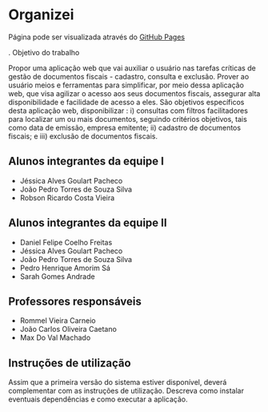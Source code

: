 # Organizei

Página pode ser visualizada através do <a href="https://icei-puc-minas-pmgcc-ti.github.io/tiaw-pmg-cc-t-20211-gerenciador-de-notas-fiscais/Codigo">GitHub Pages</a>

. Objetivo do trabalho

Propor uma aplicação web que vai auxiliar o usuário nas tarefas críticas de
gestão de documentos fiscais - cadastro, consulta e exclusão. Prover ao usuário
meios e ferramentas para simplificar, por meio dessa aplicação web, que visa
agilizar o acesso aos seus documentos fiscais, assegurar alta disponibilidade e
facilidade de acesso a eles.
São objetivos específicos desta aplicação web, disponibilizar : i) consultas
com filtros facilitadores para localizar um ou mais documentos, seguindo critérios
objetivos, tais como data de emissão, empresa emitente; ii) cadastro de documentos
fiscais; e iii) exclusão de documentos fiscais.

## Alunos integrantes da equipe I

* Jéssica Alves Goulart Pacheco
* João Pedro Torres de Souza Silva
* Robson Ricardo Costa Vieira

## Alunos integrantes da equipe II

 * Daniel Felipe Coelho Freitas
 * Jéssica Alves Goulart Pacheco
 * João Pedro Torres de Souza Silva
 * Pedro Henrique Amorim Sá
 * Sarah Gomes Andrade

## Professores responsáveis

* Rommel Vieira Carneio
* João Carlos Oliveira Caetano
* Max Do Val Machado

## Instruções de utilização

Assim que a primeira versão do sistema estiver disponível, deverá complementar com as instruções de utilização. Descreva como instalar eventuais dependências e como executar a aplicação.
